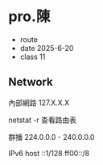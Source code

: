 # pro.陳
- route
- date 2025-6-20
- class 11


## Network
內部網路 127.X.X.X

netstat -r 查看路由表

群播    224.0.0.0 - 240.0.0.0 

IPv6
host    ::1/128
        ff00::/8


